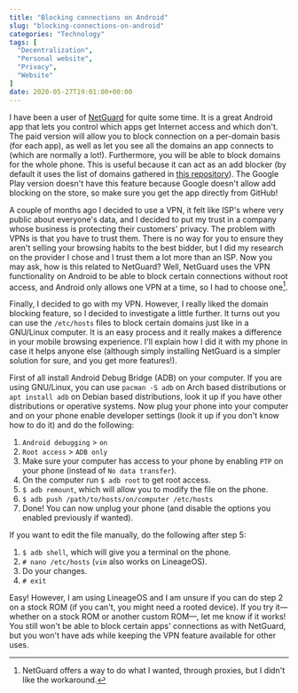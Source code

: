 ```yaml
---
title: "Blocking connections on Android"
slug: "blocking-connections-on-android"
categories: "Technology"
tags: [
  "Decentralization",
  "Personal website",
  "Privacy",
  "Website"
]
date: 2020-05-27T19:01:00+00:00
---
```


I have been a user of [NetGuard][ng] for quite some time. It is a great Android
app that lets you control which apps get Internet access and which don't. The
paid version will allow you to block connection on a per-domain basis (for each
app), as well as let you see all the domains an app connects to (which are
normally a lot!). Furthermore, you will be able to block domains for the whole
phone. This is useful because it can act as an add blocker (by default it uses
the list of domains gathered in [this repository][repo]). The Google Play
version doesn't have this feature because Google doesn't allow add blocking on
the store, so make sure you get the app directly from GitHub!

A couple of months ago I decided to use a VPN, it felt like ISP's where very
public about everyone's data, and I decided to put my trust in a company whose
business is protecting their customers' privacy. The problem with VPNs is that
you have to trust them. There is no way for you to ensure they aren't selling
your browsing habits to the best bidder, but I did my research on the provider I
chose and I trust them a lot more than an ISP. Now you may ask, how is this
related to NetGuard? Well, NetGuard uses the VPN functionality on Android to be
able to block certain connections without root access, and Android only allows
one VPN at a time, so I had to choose one[^proxies].

[^proxies]: NetGuard offers a way to do what I wanted, through proxies, but I
  didn't like the workaround.

Finally, I decided to go with my VPN. However, I really liked the domain
blocking feature, so I decided to investigate a little further. It turns out you
can use the `/etc/hosts` files to block certain domains just like in a GNU/Linux
computer. It is an easy process and it really makes a difference in your mobile
browsing experience. I'll explain how I did it with my phone in case it helps
anyone else (although simply installing NetGuard is a simpler solution for sure,
and you get more features!).

First of all install Android Debug Bridge (ADB) on your computer. If you are
using GNU/Linux, you can use `pacman -S adb` on Arch based distributions or `apt
install adb` on Debian based distributions, look it up if you have other
distributions or operative systems. Now plug your phone into your computer and
on your phone enable developer settings (look it up if you don't know how to do
it) and do the following:

1. `Android debugging` > `on`
2. `Root access` > `ADB only`
3. Make sure your computer has access to your phone by enabling `PTP` on your
   phone (instead of `No data transfer`).
4. On the computer run `$ adb root` to get root access.
5. `$ adb remount`, which will allow you to modify the file on the phone.
6. `$ adb push /path/to/hosts/on/computer /etc/hosts`
7. Done! You can now unplug your phone (and disable the options you enabled
   previously if wanted).

If you want to edit the file manually, do the following after step 5:

1. `$ adb shell`, which will give you a terminal on the phone.
2. `# nano /etc/hosts` (`vim` also works on LineageOS).
3. Do your changes.
4. `# exit`

Easy! However, I am using LineageOS and I am unsure if you can do step 2 on a
stock ROM (if you can't, you might need a rooted device). If you try it—whether
on a stock ROM or another custom ROM—, let me know if it works! You still won't
be able to block certain apps' connections as with NetGuard, but you won't have
ads while keeping the VPN feature available for other uses.


[ng]: <https://www.netguard.me/> "NetGuard's"
[repo]: <https://github.com/StevenBlack/hosts> "Unified hosts — GitHub"
